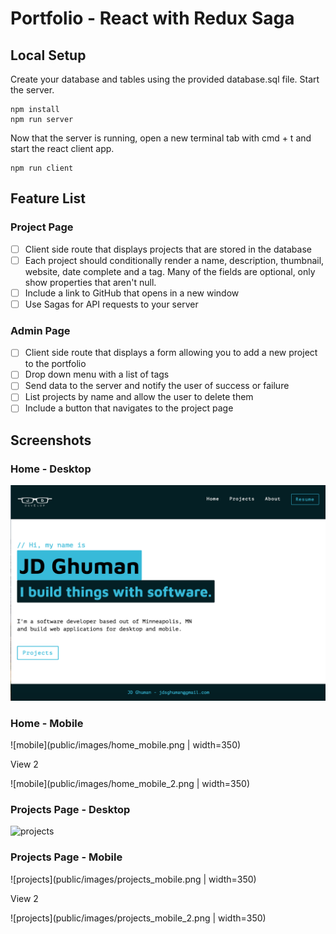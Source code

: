 # Portfolio - React with Redux Saga

## Local Setup

Create your database and tables using the provided database.sql file. Start the server.

```
npm install 
npm run server
```
Now that the server is running, open a new terminal tab with cmd + t and start the react client app.

```
npm run client
```

## Feature List

### Project Page

- [ ] Client side route that displays projects that are stored in the database
- [ ] Each project should conditionally render a name, description, thumbnail, website, date complete and a tag. Many of the fields are optional, only show properties that aren't null.
- [ ] Include a link to GitHub that opens in a new window
- [ ] Use Sagas for API requests to your server

### Admin Page

- [ ] Client side route that displays a form allowing you to add a new project to the portfolio
- [ ] Drop down menu with a list of tags
- [ ] Send data to the server and notify the user of success or failure
- [ ] List projects by name and allow the user to delete them
- [ ] Include a button that navigates to the project page

## Screenshots

### Home - Desktop
![desktop](public/images/home_desktop.png)

### Home - Mobile
![mobile](public/images/home_mobile.png | width=350)

View 2

![mobile](public/images/home_mobile_2.png | width=350)

### Projects Page - Desktop
![projects](public/images/projetcs_desktop.png)

### Projects Page - Mobile
![projects](public/images/projects_mobile.png | width=350) 

View 2

![projects](public/images/projects_mobile_2.png | width=350)




